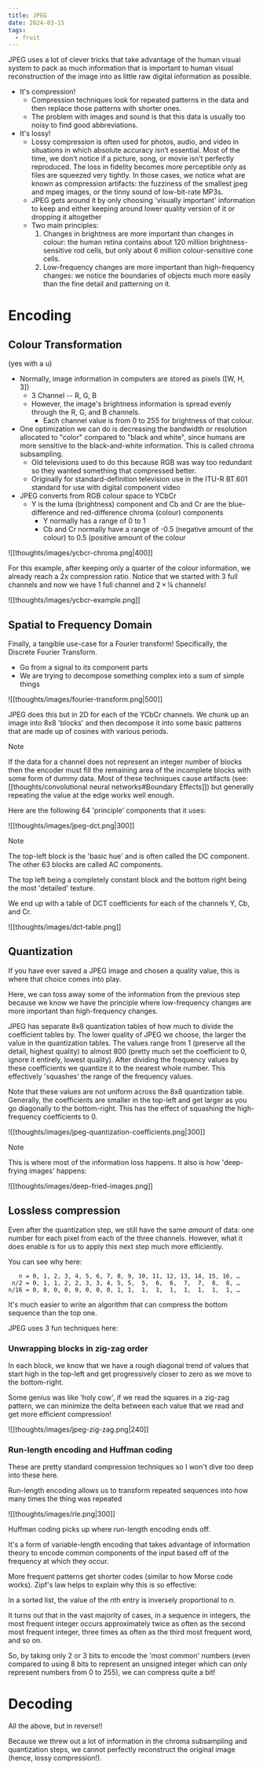 ```yaml
---
title: JPEG
date: 2024-03-15
tags:
  - fruit
---
```

JPEG uses a lot of clever tricks that take advantage of the human visual system to pack as much information that is important to human visual reconstruction of the image into as little raw digital information as possible.


- It's compression!
	- Compression techniques look for repeated patterns in the data and then replace those patterns with shorter ones.
	- The problem with images and sound is that this data is usually too noisy to find good abbreviations.
- It's lossy!
	- Lossy compression is often used for photos, audio, and video in situations in which absolute accuracy isn’t essential. Most of the time, we don’t notice if a picture, song, or movie isn’t perfectly reproduced. The loss in fidelity becomes more perceptible only as files are squeezed very tightly. In those cases, we notice what are known as compression artifacts: the fuzziness of the smallest jpeg and mpeg images, or the tinny sound of low-bit-rate MP3s.
	- JPEG gets around it by only choosing 'visually important' information to keep and either keeping around lower quality version of it or dropping it altogether
	- Two main principles:
		1. Changes in brightness are more important than changes in colour: the human retina contains about 120 million brightness-sensitive rod cells, but only about 6 million colour-sensitive cone cells.
		2. Low-frequency changes are more important than high-frequency changes: we notice the boundaries of objects much more easily than the fine detail and patterning on it.



# Encoding
## Colour Transformation
(yes with a u)

- Normally, image information in computers are stored as pixels ([W, H, 3])
	- 3 Channel -- R, G, B
	- However, the image's brightness information is spread evenly through the R, G, and B channels.
		- Each channel value is from 0 to 255 for brightness of that colour.
- One optimization we can do is decreasing the bandwidth or resolution allocated to "color" compared to "black and white", since humans are more sensitive to the black-and-white information. This is called chroma subsampling.
	- Old televisions used to do this because RGB was way too redundant so they wanted something that compressed better.
	- Originally for standard-definition television use in the ITU-R BT.601 standard for use with digital component video
- JPEG converts from RGB colour space to YCbCr
	- Y is the luma (brightness) component and Cb and Cr are the blue-difference and red-difference chroma (colour) components
		- Y normally has a range of 0 to 1
		- Cb and Cr normally have a range of -0.5 (negative amount of the colour) to 0.5 (positive amount of the colour

![[thoughts/images/ycbcr-chroma.png|400]]

For this example, after keeping only a quarter of the colour information, we already reach a 2x compression ratio. Notice that we started with 3 full channels and now we have 1 full channel and 2 × ¼ channels!

![[thoughts/images/ycbcr-example.png]]

## Spatial to Frequency Domain

Finally, a tangible use-case for a Fourier transform! Specifically, the Discrete Fourier Transform.

- Go from a signal to its component parts
- We are trying to decompose something complex into a sum of simple things

![[thoughts/images/fourier-transform.png|500]]

JPEG does this but in 2D for each of the YCbCr channels. We chunk up an image into 8x8 'blocks' and then decompose it into some basic patterns that are made up of cosines with various periods.

> [!note]
> If the data for a channel does not represent an integer number of blocks then the encoder must fill the remaining area of the incomplete blocks with some form of dummy data. Most of these techniques cause artifacts (see: [[thoughts/convolutional neural networks#Boundary Effects]]) but generally repeating the value at the edge works well enough.

Here are the following 64 'principle' components that it uses:

![[thoughts/images/jpeg-dct.png|300]]

> [!note]
> The top-left block is the 'basic hue' and is often called the DC component. The other 63 blocks are called AC components.

The top left being a completely constant block and the bottom right being the most 'detailed' texture.

We end up with a table of DCT coefficients for each of the channels Y, Cb, and Cr.

![[thoughts/images/dct-table.png]]

## Quantization

If you have ever saved a JPEG image and chosen a quality value, this is where that choice comes into play.

Here, we can toss away some of the information from the previous step because we know we have the principle where low-frequency changes are more important than high-frequency changes.

JPEG has separate 8x8 quantization tables of how much to divide the coefficient tables by. The lower quality of JPEG we choose, the larger the value in the quantization tables. The values range from 1 (preserve all the detail, highest quality) to almost 800 (pretty much set the coefficient to 0, ignore it entirely, lowest quality). After dividing the frequency values by these coefficients we quantize it to the nearest whole number. This effectively 'squashes' the range of the frequency values.

Note that these values are not uniform across the 8x8 quantization table. Generally, the coefficients are smaller in the top-left and get larger as you go diagonally to the bottom-right. This has the effect of squashing the high-frequency coefficients to 0.

![[thoughts/images/jpeg-quantization-coefficients.png|300]]

> [!note]
> This is where most of the information loss happens. It also is how 'deep-frying images' happens:
> 
> ![[thoughts/images/deep-fried-images.png]]

## Lossless compression

Even after the quantization step, we still have the same _amount_ of data: one number for each pixel from each of the three channels. However, what it does enable is for us to apply this next step much more efficiently.

You can see why here:

```
   n = 0, 1, 2, 3, 4, 5, 6, 7, 8, 9, 10, 11, 12, 13, 14, 15, 16, …
 n/2 = 0, 1, 1, 2, 2, 3, 3, 4, 5, 5,  5,  6,  6,  7,  7,  8,  8, …
n/16 = 0, 0, 0, 0, 0, 0, 0, 0, 1, 1,  1,  1,  1,  1,  1,  1,  1, …
```

It's much easier to write an algorithm that can compress the bottom sequence than the top one.

JPEG uses 3 fun techniques here:
### Unwrapping blocks in zig-zag order

In each block, we know that we have a rough diagonal trend of values that start high in the top-left and get progressively closer to zero as we move to the bottom-right.

Some genius was like 'holy cow', if we read the squares in a zig-zag pattern, we can minimize the delta between each value that we read and get more efficient compression!

![[thoughts/images/jpeg-zig-zag.png|240]]

### Run-length encoding and Huffman coding
These are pretty standard compression techniques so I won't dive too deep into these here.

Run-length encoding allows us to transform repeated sequences into how many times the thing was repeated

![[thoughts/images/rle.png|300]]

Huffman coding picks up where run-length encoding ends off. 

It's a form of variable-length encoding that takes advantage of information theory to encode common components of the input based off of the frequency at which they occur.

More frequent patterns get shorter codes (similar to how Morse code works). Zipf's law helps to explain why this is so effective:

In a sorted list, the value of the $n$th entry is inversely proportional to $n$. 

It turns out that in the vast majority of cases, in a sequence in integers, the most frequent integer occurs approximately twice as often as the second most frequent integer, three times as often as the third most frequent word, and so on.

So, by taking only 2 or 3 bits to encode the 'most common' numbers (even compared to using 8 bits to represent an unsigned integer which can only represent numbers from 0 to 255), we can compress quite a bit!

# Decoding
All the above, but in reverse!!

Because we threw out a lot of information in the chroma subsampling and quantization steps, we cannot perfectly reconstruct the original image (hence, lossy compression!).